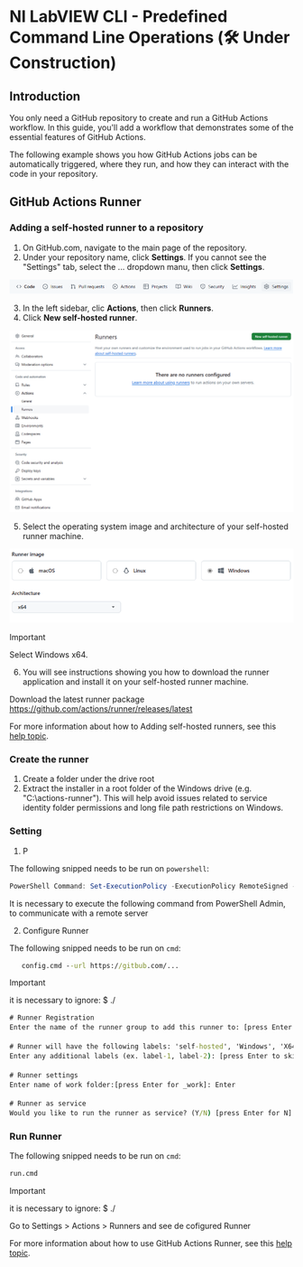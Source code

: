 # NI LabVIEW CLI - Predefined Command Line Operations (🛠️ Under Construction)

## Introduction

You only need a GitHub repository to create and run a GitHub Actions workflow. In this guide, you'll add a workflow that demonstrates some of the essential features of GitHub Actions.

The following example shows you how GitHub Actions jobs can be automatically triggered, where they run, and how they can interact with the code in your repository.

## GitHub Actions Runner

### Adding a self-hosted runner to a repository

1. On GitHub.com, navigate to the main page of the repository.
2. Under your repository name, click **Settings**. If you cannot see the "Settings" tab, select the ... dropdown manu, then click **Settings**.

![alt text for screen readers](/img/repository-settings.png "Text to show on mouseover")

3. In the left sidebar, clic **Actions**, then click **Runners**.
4. Click **New self-hosted runner**.

![alt text for screen readers](/img/settings-actions.png "Text to show on mouseover")

5. Select the operating system image and architecture of your self-hosted runner machine.

![alt text for screen readers](/img/creating-selfhosted-runner.png "Text to show on mouseover")

> [!IMPORTANT]
> Select Windows x64.

6. You will see instructions showing you how to download the runner application and install it on your self-hosted runner machine.

Download the latest runner package
https://github.com/actions/runner/releases/latest

For more information about how to Adding self-hosted runners, see this [help topic](https://docs.github.com/en/actions/hosting-your-own-runners/managing-self-hosted-runners/adding-self-hosted-runners "Adding self-hosted runners").

### Create the runner

1. Create a folder under the drive root
2. Extract the installer in a root folder of the Windows drive (e.g. "C:\actions-runner"). This will help avoid issues related to service identity folder permissions and long file path restrictions on Windows.

### Setting

1. P

The following snipped needs to be run on `powershell`:
``` powershell
PowerShell Command: Set-ExecutionPolicy -ExecutionPolicy RemoteSigned -Scope CurrentUser
```
It is necessary to execute the following command from PowerShell Admin, to communicate with a remote server

2. Configure Runner
   
The following snipped needs to be run on `cmd`:

```cmd
   config.cmd --url https://gitbub.com/...
```

> [!IMPORTANT]
> it is necessary to ignore: $ ./

```cmd
# Runner Registration
Enter the name of the runner group to add this runner to: [press Enter for Default]: Enter

# Runner will have the following labels: 'self-hosted', 'Windows', 'X64'
Enter any additional labels (ex. label-1, label-2): [press Enter to skip]: Enter

# Runner settings
Enter name of work folder:[press Enter for _work]: Enter

# Runner as service
Would you like to run the runner as service? (Y/N) [press Enter for N]: Enter
```

### Run Runner

The following snipped needs to be run on `cmd`:

```cmd copy
run.cmd
```

> [!IMPORTANT]
> it is necessary to ignore: $ ./

Go to Settings > Actions > Runners and see de cofigured Runner 

For more information about how to use GitHub Actions Runner, see this [help topic](https://github.com/actions/runner "GitHub Actions Runner").


